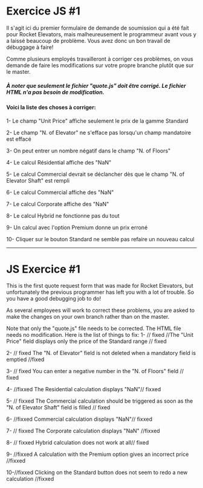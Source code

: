 # Exercice JS #1

Il s'agit ici du premier formulaire de demande de soumission qui a été fait pour Rocket Elevators, mais malheureusement le 
programmeur avant vous y a laissé beaucoup de problème. Vous avez donc un bon travail de débuggage à faire!

Comme plusieurs employés travailleront à corriger ces problèmes, on vous demande de faire les modifications sur votre propre branche plutôt que sur le master.

##### À noter que seulement le fichier "quote.js" doit être corrigé. Le fichier HTML n'a pas besoin de modification.

#### Voici la liste des choses à corriger:

1- Le champ "Unit Price" affiche seulement le prix de la gamme Standard

2- Le champ "N. of Elevator" ne s'efface pas lorsqu'un champ mandatoire est effacé

3- On peut entrer un nombre négatif dans le champ "N. of Floors"

4- Le calcul Résidential affiche des "NaN"

5- Le calcul Commercial devrait se déclancher dès que le champ "N. of Elevator Shaft" est rempli

6- Le calcul Commercial affiche des "NaN"

7- Le calcul Corporate affiche des "NaN"

8- Le calcul Hybrid ne fonctionne pas du tout

9- Un calcul avec l'option Premium donne un prix erroné

10- Cliquer sur le bouton Standard ne semble pas refaire un nouveau calcul

------------------------------------------------------------------------------------------------------------------

# JS Exercice #1

This is the first quote request form that was made for Rocket Elevators, but unfortunately the previous programmer has left you with a lot of trouble. So you have a good debugging job to do!

As several employees will work to correct these problems, you are asked to make the changes on your own branch rather than on the master.

Note that only the "quote.js" file needs to be corrected. The HTML file needs no modification.
Here is the list of things to fix:
1- // fixed //The "Unit Price" field displays only the price of the Standard range // fixed

2- // fixed The "N. of Elevator" field is not deleted when a mandatory field is emptied //fixed

3- // fixed You can enter a negative number in the "N. of Floors" field // fixed

4- //fixxed The Residential calculation displays "NaN"// fixxed

5- // fixxed The Commercial calculation should be triggered as soon as the "N. of Elevator Shaft" field is filled // fixed

6- //fixxed Commercial calculation displays "NaN"// fixxed

7- // fixxed The Corporate calculation displays "NaN" //fixxed

8- // fixxed Hybrid calculation does not work at all// fixed

9- //fixxed A calculation with the Premium option gives an incorrect price //fixxed

10-//fixxed  Clicking on the Standard button does not seem to redo a new calculation //fixxed

